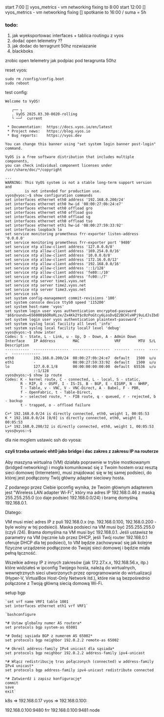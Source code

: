 start 7:00
[] vyos_metrics - vm networking fixing
to 8:00
start 12:00
[] vyos_metrics - vm networking fixing
[] spotkanie
to 16:00 / suma = 5h



### todo:
1. jak wyeksportowac interfaces + tablica routingu z vyos
2. dodać open telemetry ??
3. jak dodac do terragrunt 50hz rozwiazanie
4. blackboks


zrobic open telemetry
jak podpiac pod teragrunta 50hz



reset vyos:
```
sudo rm /config/config.boot
sudo reboot
```


test config:

```
Welcome to VyOS!

   ┌── ┐
   . VyOS 2025.03.30-0020-rolling
   └ ──┘  current

 * Documentation:  https://docs.vyos.io/en/latest
 * Project news:   https://blog.vyos.io
 * Bug reports:    https://vyos.dev

You can change this banner using "set system login banner post-login" command.

VyOS is a free software distribution that includes multiple components,
you can check individual component licenses under /usr/share/doc/*/copyright

---
WARNING: This VyOS system is not a stable long-term support version and
         is not intended for production use.
vyos@vyos:~$ show configuration commands
set interfaces ethernet eth0 address '192.168.0.200/24'
set interfaces ethernet eth0 hw-id '08:00:27:0b:24:e7'
set interfaces ethernet eth0 offload gro
set interfaces ethernet eth0 offload gso
set interfaces ethernet eth0 offload sg
set interfaces ethernet eth0 offload tso
set interfaces ethernet eth1 hw-id '08:00:27:59:33:92'
set interfaces loopback lo
set service monitoring prometheus frr-exporter listen-address '0.0.0.0'
set service monitoring prometheus frr-exporter port '9480'
set service ntp allow-client address '127.0.0.0/8'
set service ntp allow-client address '169.254.0.0/16'
set service ntp allow-client address '10.0.0.0/8'
set service ntp allow-client address '172.16.0.0/12'
set service ntp allow-client address '192.168.0.0/16'
set service ntp allow-client address '::1/128'
set service ntp allow-client address 'fe80::/10'
set service ntp allow-client address 'fc00::/7'
set service ntp server time1.vyos.net
set service ntp server time2.vyos.net
set service ntp server time3.vyos.net
set service ssh
set system config-management commit-revisions '100'
set system console device ttyS0 speed '115200'
set system host-name 'vyos'
set system login user vyos authentication encrypted-password '$6$rounds=656000$6ORoRLze/Zx4Kk2Y$c0zPoGtcy6LosDvQZ2BCHlvHPj9uLdJsIbdXsX/1Qsmq1krksLt9vA.rlXTc7C2pmyUDHOLz/yaipFTbphoFS.'
set system login user vyos authentication plaintext-password ''
set system syslog local facility all level 'info'
set system syslog local facility local7 level 'debug'
vyos@vyos:~$ show inter
Codes: S - State, L - Link, u - Up, D - Down, A - Admin Down
Interface    IP Address        MAC                VRF        MTU  S/L    Description
-----------  ----------------  -----------------  -------  -----  -----  -------------
eth0         192.168.0.200/24  08:00:27:0b:24:e7  default   1500  u/u
eth1         -                 08:00:27:59:33:92  default   1500  u/u
lo           127.0.0.1/8       00:00:00:00:00:00  default  65536  u/u
             ::1/128
vyos@vyos:~$ show ip route
Codes: K - kernel route, C - connected, L - local, S - static,
       R - RIP, O - OSPF, I - IS-IS, B - BGP, E - EIGRP, N - NHRP,
       T - Table, v - VNC, V - VNC-Direct, A - Babel, F - PBR,
       f - OpenFabric, t - Table-Direct,
       > - selected route, * - FIB route, q - queued, r - rejected, b - backup
       t - trapped, o - offload failure

C>* 192.168.0.0/24 is directly connected, eth0, weight 1, 00:05:53
K * 192.168.0.0/24 [0/0] is directly connected, eth0, weight 1, 00:05:53
L>* 192.168.0.200/32 is directly connected, eth0, weight 1, 00:05:53
vyos@vyos:~$
```

dla nie moglem ustawic ssh do vyosa:

#### czyli trzeba ustawic eht0 jako bridge i dac zakres z zakresu IP na routerze


Aby maszyna wirtualna (VM) działała poprawnie w trybie mostkowanym (bridged networking) i mogła komunikować się z Twoim hostem oraz resztą sieci domowej (Internetem), musi znajdować się w tej samej podsieci, do której jest podłączony Twój główny adapter sieciowy hosta.

Z podanego przez Ciebie ipconfig wynika, że Twoim głównym adapterem jest "Wireless LAN adapter Wi-Fi", który ma adres IP 192.168.0.46 z maską 255.255.255.0 (co daje podsieć 192.168.0.0/24) i bramę domyślną 192.168.0.1.

Dlatego:

VM musi mieć adres IP z puli 192.168.0.x (np. 192.168.0.100, 192.168.0.200 - byle wolny w tej podsieci).
Maska podsieci na VM musi być 255.255.255.0 (czyli /24).
Brama domyślna na VM musi być 192.168.0.1.
Jeśli ustawisz te parametry na VM (ręcznie lub przez DHCP, jeśli Twój router 192.168.0.1 oferuje DHCP dla tej podsieci), to VM będzie zachowywać się jak kolejne fizyczne urządzenie podłączone do Twojej sieci domowej i będzie miała pełną łączność.

Wszelkie adresy IP z innych zakresów (jak 172.27.x.x, 192.168.56.x, itp.) które widziałeś w ipconfig Twojego hosta, należą do wirtualnych, wewnętrznych sieci utworzonych przez oprogramowanie do wirtualizacji (Hyper-V, VirtualBox Host-Only Network itd.), które nie są bezpośrednio połączone z Twoją główną siecią domową Wi-Fi.


setup bgp

```
`set vrf name VRF1 table 1001
set interfaces ethernet eth1 vrf VRF1`

`bashconfigure

*# Ustaw globalny numer AS routera*
set protocols bgp system-as 65001

*# Dodaj sąsiada BGP z numerem AS 65002*
set protocols bgp neighbor 192.0.2.2 remote-as 65002

*# Określ address-family IPv4 unicast dla sąsiada*
set protocols bgp neighbor 192.0.2.2 address-family ipv4-unicast

*# Włącz redistribucję tras połączonych (connected) w address-family IPv4 unicast*
set protocols bgp address-family ipv4-unicast redistribute connected

*# Zatwierdź i zapisz konfigurację*
commit
save
exit`
```


k8s =>  192.168.0.17
vyos => 192.168.0.100:

192.168.0.100:9480 frr
192.168.0.100:9481  node